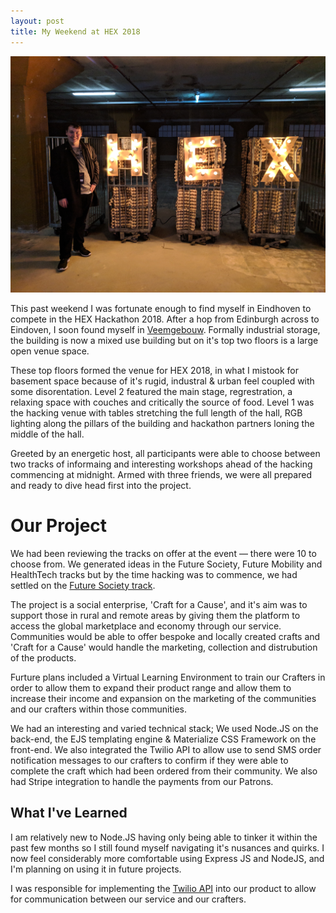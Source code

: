 ```yaml
---
layout: post
title: My Weekend at HEX 2018
---
```

![Me @ HEX 2018](/images/IMG_20180316_191551.jpg "Me @ HEX 2018")

This past weekend I was fortunate enough to find myself in Eindhoven to compete in the HEX Hackathon 2018. After a hop from Edinburgh across to Eindoven, I soon found myself in [Veemgebouw](http://www.vershalhetveem.nl/nl/home). Formally industrial storage, the building is now a mixed use building but on it's top two floors is a large open venue space.

These top floors formed the venue for HEX 2018, in what I mistook for basement space because of it's rugid, industral & urban feel coupled with some disorentation. Level 2 featured the main stage, regrestration, a relaxing space with couches and critically the source of food. Level 1 was the hacking venue with tables stretching the full length of the hall, RGB lighting along the pillars of the building and hackathon partners loning the middle of the hall.

Greeted by an energetic host, all participants were able to choose between two tracks of informaing and interesting workshops ahead of the hacking commencing at midnight. Armed with three friends, we were all prepared and ready to dive head first into the project.

# Our Project

We had been reviewing the tracks on offer at the event — there were 10 to choose from. We generated ideas in the Future Society, Future Mobility and HealthTech tracks but by the time hacking was to commence, we had settled on the [Future Society track](https://joinhex.com/future-society/).

The project is a social enterprise, 'Craft for a Cause',  and it's aim was to support those in rural and remote areas by giving them the platform to access the global marketplace and economy through our service. Communities would be able to offer bespoke and locally created crafts and 'Craft for a Cause' would handle the marketing, collection and distrubution of the products.

Furture plans included a Virtual Learning Environment to train our Crafters in order to allow them to expand their product range and allow them to increase their income and expansion on the marketing of the communities and our crafters within those communities.

We had an interesting and varied technical stack; We used Node.JS on the back-end, the EJS templating engine & Materialize CSS Framework on the front-end. We also integrated the Twilio API to allow use to send SMS order notification messages to our crafters to confirm if they were able to complete the craft which had been ordered from their community. We also had Stripe integration to handle the payments from our Patrons.

## What I've Learned

I am relatively new to Node.JS having only being able to tinker it within the past few months so I still found myself navigating it's nusances and quirks. I now feel considerably more comfortable using Express JS and NodeJS, and I'm planning on using it in future projects.

I was responsible for implementing the [Twilio API]() into our product to allow for communication between our service and our crafters.


